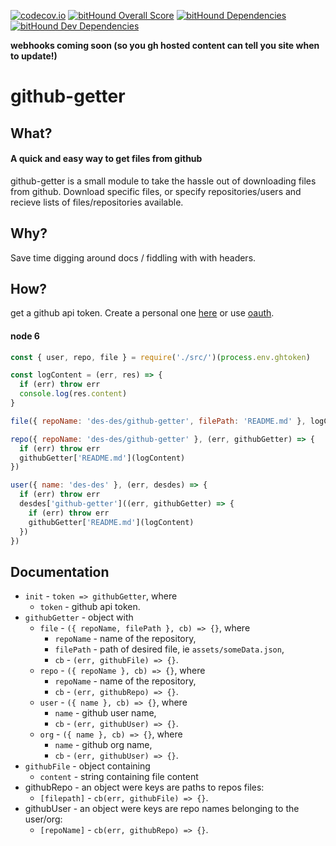 [![codecov.io](https://codecov.io/github/des-des/github-getter/coverage.svg?branch=master)](https://codecov.io/github/des-des/github-getter?branch=master) [![bitHound Overall Score](https://www.bithound.io/github/des-des/github-getter/badges/score.svg)](https://www.bithound.io/github/des-des/github-getter) [![bitHound Dependencies](https://www.bithound.io/github/des-des/github-getter/badges/dependencies.svg)](https://www.bithound.io/github/des-des/github-getter/master/dependencies/npm) [![bitHound Dev Dependencies](https://www.bithound.io/github/des-des/github-getter/badges/devDependencies.svg)](https://www.bithound.io/github/des-des/github-getter/master/dependencies/npm)

**webhooks coming soon (so you gh hosted content can tell you site when to update!)**

# github-getter

## What?

#### A quick and easy way to get files from github

github-getter is a small module to take the hassle out of downloading files from github. Download specific files, or specify repositories/users and recieve lists of files/repositories available.

## Why?

Save time digging around docs / fiddling with with headers.

## How?

get a github api token. Create a personal one [here](https://github.com/settings/tokens) or use [oauth](https://github.com/settings/tokens).

#### node 6
```js
const { user, repo, file } = require('./src/')(process.env.ghtoken)

const logContent = (err, res) => {
  if (err) throw err
  console.log(res.content)
}

file({ repoName: 'des-des/github-getter', filePath: 'README.md' }, logContent)

repo({ repoName: 'des-des/github-getter' }, (err, githubGetter) => {
  if (err) throw err
  githubGetter['README.md'](logContent)
})

user({ name: 'des-des' }, (err, desdes) => {
  if (err) throw err
  desdes['github-getter']((err, githubGetter) => {
    if (err) throw err
    githubGetter['README.md'](logContent)
  })
})
```

## Documentation

  * `init` - `token => githubGetter`, where
    * `token` - github api token.
  * `githubGetter` - object with
    * `file` - `({ repoName, filePath }, cb) => {}`, where
      * `repoName` - name of the repository,
      * `filePath` - path of desired file, ie `assets/someData.json`,
      * `cb` - `(err, githubFile) => {}`.
    * `repo` - `({ repoName }, cb) => {}`, where
      * `repoName` - name of the repository,
      * `cb` - `(err, githubRepo) => {}`.
    * `user` - `({ name }, cb) => {}`, where
      * `name` - github user name,
      * `cb` - `(err, githubUser) => {}`.
    * `org` - `({ name }, cb) => {}`, where
      * `name` - github org name,
      * `cb` - `(err, githubUser) => {}`.
  * `githubFile` - object containing
    * `content` - string containing file content
  * githubRepo - an object were keys are paths to repos files:
    * `[filepath]` - `cb(err, githubFile) => {}`.
  * githubUser - an object were keys are repo names belonging to the user/org:
    * `[repoName]` - `cb(err, githubRepo) => {}`.
